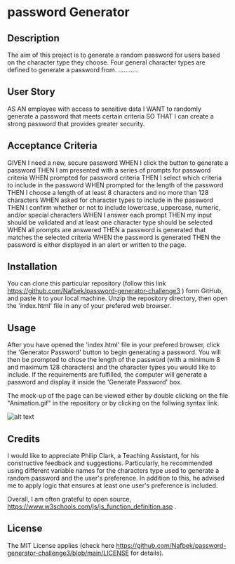 # password Generator

## Description

The aim of this project is to generate a random password for users based on the character type they choose. Four general character types are defined to generate a password from. ...........


## User Story

AS AN employee with access to sensitive data
I WANT to randomly generate a password that meets certain criteria
SO THAT I can create a strong password that provides greater security.


## Acceptance Criteria 

GIVEN I need a new, secure password
WHEN I click the button to generate a password
THEN I am presented with a series of prompts for password criteria
WHEN prompted for password criteria
THEN I select which criteria to include in the password
WHEN prompted for the length of the password
THEN I choose a length of at least 8 characters and no more than 128 characters
WHEN asked for character types to include in the password
THEN I confirm whether or not to include lowercase, uppercase, numeric, and/or special characters
WHEN I answer each prompt
THEN my input should be validated and at least one character type should be selected
WHEN all prompts are answered
THEN a password is generated that matches the selected criteria
WHEN the password is generated
THEN the password is either displayed in an alert or written to the page.

## Installation

You can clone this particular repository (follow this link  https://github.com/Nafbek/password-generator-challenge3 ) form GitHub, and paste it to your local machine. Unzip the repository directory, then open the 'index.html' file in any of your prefered web browser. 

## Usage

After you have opened the 'index.html' file in your prefered browser, click the 'Generator Password' button to begin generating a password. You will then be prompted to chose the length of the password (with a minimum 8 and maximum 128 characters) and the character types you would like to include. If the requirements are fulfilled, the computer will generate a password and display it inside the 'Generate Password' box.


The mock-up of the page can be viewed either by double clicking on the file "Animation.gif" in the repository or by clicking on the follwing syntax link.



![alt text](Animation.gif)


## Credits

I would like to appreciate Philip Clark, a Teaching Assistant, for his constructive feedback and suggestions. Particularly, he recommended using different variable names for the characters type used to generate a random password and the user's preference. In addition to this, he advised me to apply logic that  ensures at least one user's preference is included.  

Overall, I am often grateful to open source, https://www.w3schools.com/js/js_function_definition.asp . 

## License

The MIT License applies (check here https://github.com/Nafbek/password-generator-challenge3/blob/main/LICENSE for details).